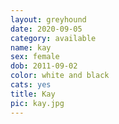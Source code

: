 ```yaml
---
layout: greyhound
date: 2020-09-05
category: available
name: kay
sex: female
dob: 2011-09-02
color: white and black
cats: yes
title: Kay
pic: kay.jpg
---
```


